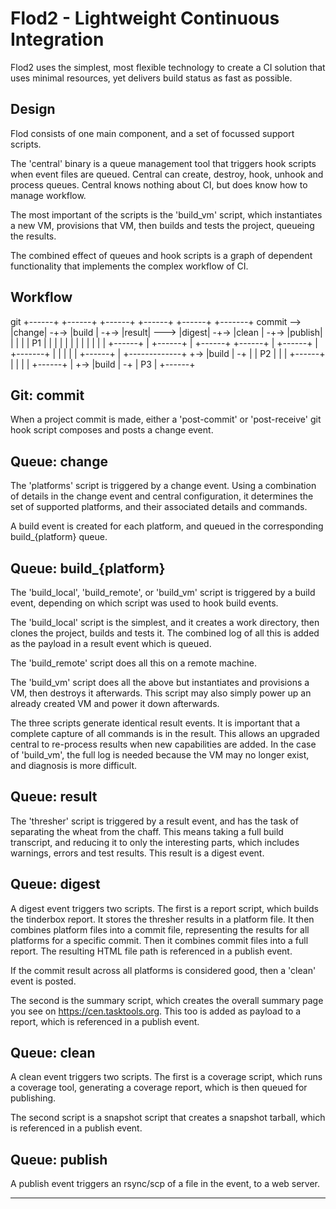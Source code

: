 # Flod2 - Lightweight Continuous Integration

Flod2 uses the simplest, most flexible technology to create a CI solution that
uses minimal resources, yet delivers build status as fast as possible.


## Design

Flod consists of one main component, and a set of focussed support scripts.

The 'central' binary is a queue management tool that triggers hook scripts when
event files are queued. Central can create, destroy, hook, unhook and process
queues. Central knows nothing about CI, but does know how to manage workflow.

The most important of the scripts is the 'build_vm' script, which instantiates
a new VM, provisions that VM, then builds and tests the project, queueing the
results.

The combined effect of queues and hook scripts is a graph of dependent
functionality that implements the complex workflow of CI.


## Workflow

   git        +------+      +------+      +------+      +------+      +------+      +-------+
   commit --> |change| -+-> |build | -+-> |result| ---> |digest| -+-> |clean | -+-> |publish|
              |      |  |   | P1   |  |   |      |      |      |  |   |      |  |   |       |
              +------+  |   +------+  |   +------+      +------+  |   +------+  |   +-------+
                        |             |                           |             |
                        |   +------+  |                           +-------------+
                        +-> |build | -+
                        |   | P2   |  |
                        |   +------+  |
                        |             |
                        |   +------+  |
                        +-> |build | -+
                            | P3   |
                            +------+

## Git: commit

When a project commit is made, either a 'post-commit' or 'post-receive' git
hook script composes and posts a change event.


## Queue: change

The 'platforms' script is triggered by a change event. Using a combination of
details in the change event and central configuration, it determines the set of
supported platforms, and their associated details and commands.

A build event is created for each platform, and queued in the corresponding
build_{platform} queue.


## Queue: build_{platform}

The 'build_local', 'build_remote', or 'build_vm' script is triggered by a build
event, depending on which script was used to hook build events.

The 'build_local' script is the simplest, and it creates a work directory, then
clones the project, builds and tests it. The combined log of all this is added
as the payload in a result event which is queued.

The 'build_remote' script does all this on a remote machine.

The 'build_vm' script does all the above but instantiates and provisions a VM,
then destroys it afterwards. This script may also simply power up an already
created VM and power it down afterwards.

The three scripts generate identical result events. It is important that a
complete capture of all commands is in the result. This allows an upgraded
central to re-process results when new capabilities are added. In the case of
'build_vm', the full log is needed because the VM may no longer exist, and
diagnosis is more difficult.


## Queue: result

The 'thresher' script is triggered by a result event, and has the task of
separating the wheat from the chaff. This means taking a full build transcript,
and reducing it to only the interesting parts, which includes warnings, errors
and test results. This result is a digest event.


## Queue: digest

A digest event triggers two scripts. The first is a report script, which builds
the tinderbox report. It stores the thresher results in a platform file. It
then combines platform files into a commit file, representing the results for
all platforms for a specific commit. Then it combines commit files into a full
report. The resulting HTML file path is referenced in a publish event.

If the commit result across all platforms is considered good, then a 'clean'
event is posted.

The second is the summary script, which creates the overall summary page you
see on https://cen.tasktools.org. This too is added as payload to a
report, which is referenced in a publish event.


## Queue: clean

A clean event triggers two scripts. The first is a coverage script, which runs
a coverage tool, generating a coverage report, which is then queued for
publishing.

The second script is a snapshot script that creates a snapshot tarball, which
is referenced in a publish event.


## Queue: publish

A publish event triggers an rsync/scp of a file in the event, to a web server.

---
